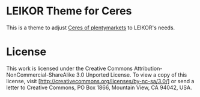 LEIKOR Theme for Ceres
======================

This is a theme to adjust [Ceres of plentymarkets][plugin-ceres] to LEIKOR's needs.

[plugin-ceres]: https://github.com/plentymarkets/plugin-ceres

License
=======

This work is licensed under the Creative Commons
Attribution-NonCommercial-ShareAlike 3.0 Unported License. To view a copy of
this license, visit [http://creativecommons.org/licenses/by-nc-sa/3.0/] or
send a letter to Creative Commons, PO Box 1866, Mountain View, CA 94042, USA.
